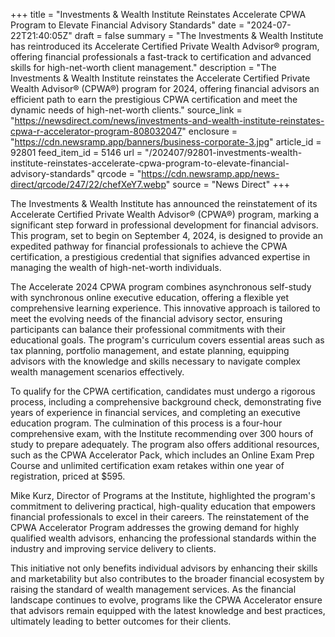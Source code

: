 +++
title = "Investments & Wealth Institute Reinstates Accelerate CPWA Program to Elevate Financial Advisory Standards"
date = "2024-07-22T21:40:05Z"
draft = false
summary = "The Investments & Wealth Institute has reintroduced its Accelerate Certified Private Wealth Advisor® program, offering financial professionals a fast-track to certification and advanced skills for high-net-worth client management."
description = "The Investments & Wealth Institute reinstates the Accelerate Certified Private Wealth Advisor® (CPWA®) program for 2024, offering financial advisors an efficient path to earn the prestigious CPWA certification and meet the dynamic needs of high-net-worth clients."
source_link = "https://newsdirect.com/news/investments-and-wealth-institute-reinstates-cpwa-r-accelerator-program-808032047"
enclosure = "https://cdn.newsramp.app/banners/business-corporate-3.jpg"
article_id = 92801
feed_item_id = 5146
url = "/202407/92801-investments-wealth-institute-reinstates-accelerate-cpwa-program-to-elevate-financial-advisory-standards"
qrcode = "https://cdn.newsramp.app/news-direct/qrcode/247/22/chefXeY7.webp"
source = "News Direct"
+++

<p>The Investments & Wealth Institute has announced the reinstatement of its Accelerate Certified Private Wealth Advisor® (CPWA®) program, marking a significant step forward in professional development for financial advisors. This program, set to begin on September 4, 2024, is designed to provide an expedited pathway for financial professionals to achieve the CPWA certification, a prestigious credential that signifies advanced expertise in managing the wealth of high-net-worth individuals.</p><p>The Accelerate 2024 CPWA program combines asynchronous self-study with synchronous online executive education, offering a flexible yet comprehensive learning experience. This innovative approach is tailored to meet the evolving needs of the financial advisory sector, ensuring participants can balance their professional commitments with their educational goals. The program's curriculum covers essential areas such as tax planning, portfolio management, and estate planning, equipping advisors with the knowledge and skills necessary to navigate complex wealth management scenarios effectively.</p><p>To qualify for the CPWA certification, candidates must undergo a rigorous process, including a comprehensive background check, demonstrating five years of experience in financial services, and completing an executive education program. The culmination of this process is a four-hour comprehensive exam, with the Institute recommending over 300 hours of study to prepare adequately. The program also offers additional resources, such as the CPWA Accelerator Pack, which includes an Online Exam Prep Course and unlimited certification exam retakes within one year of registration, priced at $595.</p><p>Mike Kurz, Director of Programs at the Institute, highlighted the program's commitment to delivering practical, high-quality education that empowers financial professionals to excel in their careers. The reinstatement of the CPWA Accelerator Program addresses the growing demand for highly qualified wealth advisors, enhancing the professional standards within the industry and improving service delivery to clients.</p><p>This initiative not only benefits individual advisors by enhancing their skills and marketability but also contributes to the broader financial ecosystem by raising the standard of wealth management services. As the financial landscape continues to evolve, programs like the CPWA Accelerator ensure that advisors remain equipped with the latest knowledge and best practices, ultimately leading to better outcomes for their clients.</p>